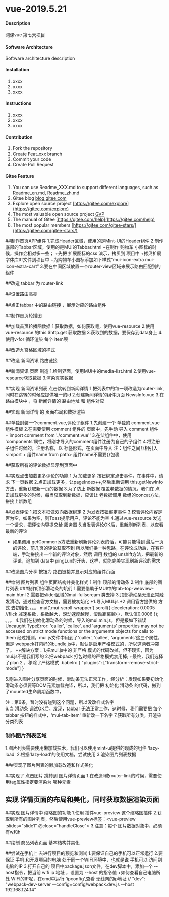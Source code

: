 # vue-2019.5.21

#### Description
网课vue 第七天项目 

#### Software Architecture
Software architecture description

#### Installation

1. xxxx
2. xxxx
3. xxxx

#### Instructions

1. xxxx
2. xxxx
3. xxxx

#### Contribution

1. Fork the repository
2. Create Feat_xxx branch
3. Commit your code
4. Create Pull Request


#### Gitee Feature

1. You can use Readme\_XXX.md to support different languages, such as Readme\_en.md, Readme\_zh.md
2. Gitee blog [blog.gitee.com](https://blog.gitee.com)
3. Explore open source project [https://gitee.com/explore](https://gitee.com/explore)
4. The most valuable open source project [GVP](https://gitee.com/gvp)
5. The manual of Gitee [https://gitee.com/help](https://gitee.com/help)
6. The most popular members  [https://gitee.com/gitee-stars/](https://gitee.com/gitee-stars/)

##制作首页APP组件
1.完成Header区域，使用的是Mint-UI的Header组件
2.制作底部的Tabbar区域，使用的是MUI的Tabbar.html
    +在制作 购物车 小图标的时候，操作会相对多一些；
    +先把 扩展图标的css 演示，拷贝到 项目中
    +拷贝扩展字体库ttf文件到项目中
    +为购物车小图标添加如下样式“mui-icon-extra mui-icon-extra-cart”
3.要在中间区域放置一个router-view区域来展示路由匹配到的组件

##改造 tabbar 为 router-link

##设置路由高亮

##点击tabbar 中的路由链接 ，展示对应的路由组件

##制作首页轮播图

##加载首页轮播图数据
1.获取数据，如何获取呢，使用vue-resource
2.使用 vue-resource 的this.$http.get 获取数据
3.获取到的数据，要保存到data身上
4.使用v-for 循环渲染 每个 item项

##改造九宫格区域的样式

##改造 新闻资讯 路由链接

##新闻资讯 页面 制造
1.绘制界面，使用MUI中的media-list.html
2.使用vue-resource获取数据
3.渲染真实数据

##实现 新闻资讯列表 点击跳转到新闻详情
1.把列表中的每一项改造为router-link,同时在跳转的时候应提供唯一的id
2.创建新闻详情的组件页面 NewsInfo.vue
3.在 路由模块中 ，将 新闻详情的 路由地址 和 组件对应

##实现 新闻详情 的 页面布局和数据渲染

##单独封装一个comment.vue,评论子组件
1.先创建一个 单独的 comment.vue 组件模板
2.在需要使用 comment 组件的 页面中，先手动 导入 comment 组件
  +'import comment from './comment.vue''
3.在父组件中，使用 'components'属性，将刚才导入的comment组件注册为自己的子组件
4.将注册子组件时候的，注册名称，以 标签形式，在页面中导入
    注：组件之间互相引入 <import + 组件name from path>  组件name不需要{}包裹

##获取所有的评论数据显示到页面中

##实现点击加载更多评论的功能
1.为 加载更多 按钮绑定点击事件，在事件中，请求 下一页数据
2.点击加载更多，让pageIndex++,然后重新调用 this.getNewInfo方法，重新获取新一页的数据
3.为了防止 新数据 覆盖老数据的情况，我们在 点击加载更多的时候，每当获取到新数据，应该让 老数据调用 数组的concat方法，拼接上新数组

##发表评论
1.把文本框做双向数据绑定
2.为发表按钮绑定事件
3.校验评论内容是否为空，如果为空，则Toast提示用户，评论不能为空
4.通过vue-resource 发送一个请求，把评论内容提交给 服务器
5.当发表评论OK后，重新刷新列表，以查看最新的评论
 + 如果调用 getComments方法重新刷新评论列表的话，可能只能得到 最后一页的评论，前几页的评论获取不到
    所以我们换一种思路，在评论成功后，在客户端，手动拼接出一个新的评论对象，然后 调用 数组的
        unshift方法，把最新的评论，追加到 data中 pingLun的开头，这样，就能完美实现刷新评论的需求

##改造图片分享 按钮为 路由链接并显示对应的组件页面

##绘制 图片列表 组件页面结构并美化样式
1.制作 顶部的滑动条
2.制作 底部的图片列表
###制作顶部滑动条的坑们
1.需要借助于MUI中的tab-top-webview-main.html
2.需要把slider区域的mui-fullscream 类去掉
3.顶部滑动条无法正常触发滑动，通过检查官方文档，需要被初始化
    +1.导入MUI.js
    +2 调用官方提供的 方式 去初始化
    。。。
    mui('.mui-scroll-wrapper').scroll({
	deceleration: 0.0005 //flick 减速系数，系数越大，滚动速度越慢，滚动距离越小，默认值0.0006
    });
    。。。
4.我们在初始化滑动条的时候，导入的mui.min.js。但是报如下错误
  Uncaught TypeError: 'caller', 'callee', and 'arguments' properties may not be accessed on strict mode functions or the arguments objects for calls to them
  经过推测，mui.js文件中用到了'caller', 'callee',  'arguments'这三个属性，但是 webpack打包好的bundle.js中，默认是启用严格模式的，所以这两者冲突了。
  ++解决方案：1.把mui.js中的 非严格 模式的代码改掉，但不现实，因为mui.js不是我们写的
             2.把webpack 打包时候的严格模式禁用掉;
    +最终，我们选择了plan 2 ，移除了严格模式
    .babelrc
    {
        "plugins": ["transform-remove-strict-mode"]
    }

5.刚进入图片分享页面的时候，滑动条无法正常工作，经分析：发现如果要初始化滑动条必须要等DOM元素加载完毕，所以，我们把 初始化
    滑动条 的代码，搬到了mounted生命周期函数中，

  注：第6条，暂时没有碰到这个问题，所以没改样式名字  
6.当 滑动条 调试OK后。发现，tabbar 无法正常工作，这时候，我们需要把 每个 tabbar 按钮的样式中，'mui-tab-item' 重新改一下名字
7.获取所有分类，开渲染 分类列表

### 制作图片列表区域
1.图片列表需要使用懒加载技术，我们可以使用mint-ui提供的现成的组件 'lazy-load'
2.根据'lazy-load'的使用文档，尝试使用
3.渲染图片列表数据

###实现了图片列表的懒加载改造和样式美化

##实现了 点击图片 跳转到 图片详情页面
1.在改造li成router-link的时候，需要使用tag属性指定要渲染为 哪种元素

## 实现 详情页面的布局和美化，同时获取数据渲染页面

##实现 图片详情中 缩略图的功能
1.使用 插件vue-preview 这个缩略图插件
2.获取到所有的图片列表，然后使用vue-preview标签：<vue-preview :slides="slide1" @close="handleClose"></vue-preview>
3.注意：每个 图片数据对象中，必须有w和h

##绘制 商品列表页面 基本结构并美化

##尝试在手机上 去进行项目的预览和测试
1.要保证自己的手机可以正常运行
2.要保证 手机 和开发项目的电脑 处于同一个WIFI环境中，也就是说 手机可以 访问到 电脑的IP
3.打开自己的 项目中package.json文件，在dev脚本中，添加一个 --host指令，把当前 wifi ip 地址 ，设置为 --host 的指令值
    +如何查看自己电脑所处 WIFI的IP呢，在cmd中运行 'ipconfig',查看 无线网的ip地址
    // "dev": "webpack-dev-server --config=config/webpack.dev.js --host 192.168.124.14"
